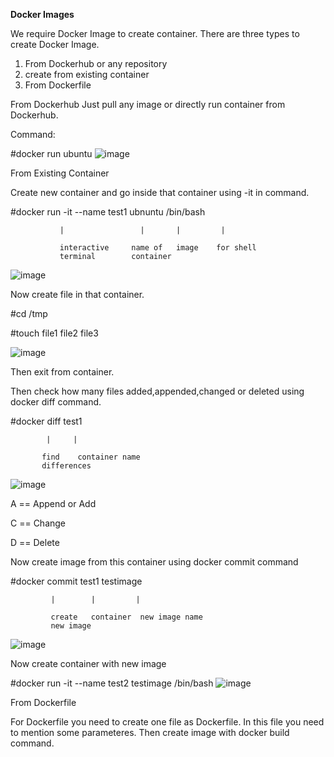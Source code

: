 **Docker Images**

We require Docker Image to create container. There are three types to create Docker Image.
1. From Dockerhub or any repository
2. create from existing container
3. From Dockerfile

From Dockerhub
   Just pull any image or directly run container from Dockerhub.
   
   Command:
   
   #docker run ubuntu
   ![image](https://github.com/Khushang49/Docker/assets/95266353/3d9ab321-6005-4bd0-9e54-2d520c5b2a83)

From Existing Container

   Create new container and go inside that container using -it in command.

   #docker run -it          --name test1 ubnuntu /bin/bash
   
               |                 |       |         |

               interactive     name of   image    for shell
               terminal        container

![image](https://github.com/Khushang49/Docker/assets/95266353/e1d4c380-b25f-4efe-a368-738b2591109f)

   Now create file in that container.

   #cd /tmp
   
   #touch file1 file2 file3

   ![image](https://github.com/Khushang49/Docker/assets/95266353/fc5765d1-96db-48cd-a2e2-606c09a121dc)

   Then exit from container.

   Then check how many files added,appended,changed or deleted using docker diff command.

   #docker diff test1

            |     |

           find    container name
           differences
   ![image](https://github.com/Khushang49/Docker/assets/95266353/529cfd15-eb1a-40d3-a53c-668875c09e10)
   
   A == Append or Add
   
   C == Change
   
   D == Delete

   Now create image from this container using docker commit command

   #docker commit   test1      testimage

             |        |         |

             create   container  new image name
             new image
  ![image](https://github.com/Khushang49/Docker/assets/95266353/f4ddc0b3-4d96-448f-813f-2fee3fd18fe5)
   
   Now create container with new image
   
   #docker run -it --name test2 testimage /bin/bash
   ![image](https://github.com/Khushang49/Docker/assets/95266353/a33dfc70-5c61-4547-8466-240513953709)

 From Dockerfile

 For Dockerfile you need to create one file as Dockerfile. In this file you need to mention some parameteres. Then create image with docker build command.

 
 
